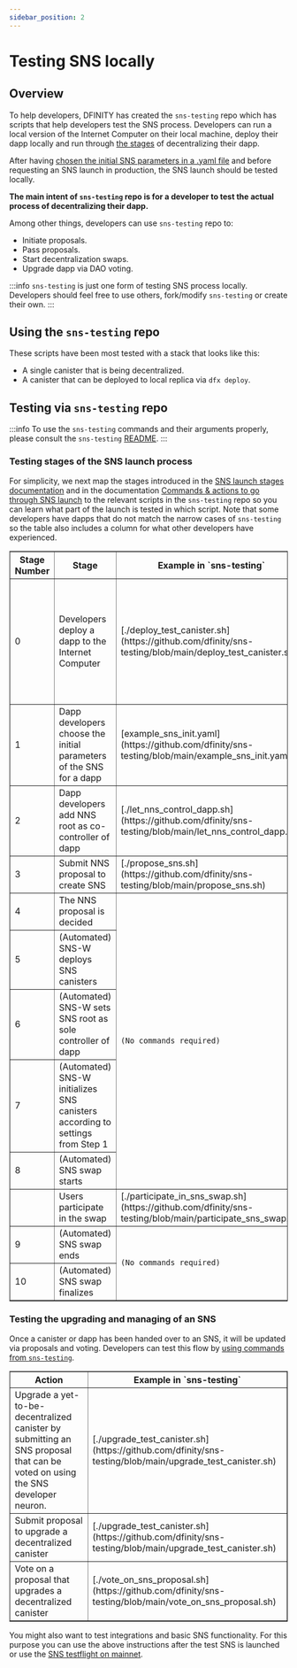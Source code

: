 ```yaml
---
sidebar_position: 2
---
```

# Testing SNS locally

## Overview

To help developers, DFINITY has created the `sns-testing` repo which has scripts that help developers test the SNS process. Developers can run a local version of the Internet Computer on their local machine, deploy their dapp locally and run through [the stages](../launching/launch-summary.md) of decentralizing their dapp. 

After having [chosen the initial SNS parameters in a .yaml file](../tokenomics/preparation.md) and before requesting an SNS launch in production, the SNS launch should be tested locally.

**The main intent of `sns-testing` repo is for a developer to test the actual process of decentralizing their dapp.**

Among other things, developers can use `sns-testing` repo to: 
* Initiate proposals.
* Pass proposals.
* Start decentralization swaps.
* Upgrade dapp via DAO voting.

:::info
`sns-testing` is just one form of testing SNS process locally. Developers should feel free to use others, fork/modify `sns-testing` or create their own.
:::

## Using the `sns-testing` repo

These scripts have been most tested with a stack that looks like this:

* A single canister that is being decentralized.
* A canister that can be deployed to local replica via `dfx deploy`.

## Testing via `sns-testing` repo

:::info
To use the `sns-testing` commands and their arguments properly, please consult the `sns-testing` [README](https://github.com/dfinity/sns-testing#sns-lifecycle).
:::


### Testing stages of the SNS launch process

For simplicity, we next map the stages introduced in the [SNS launch stages documentation](../launching/launch-summary-1proposal.md) and in the documentation [Commands & actions to go through SNS launch](../launching/launch-steps-1proposal.md) to the relevant scripts in the `sns-testing` repo so you can learn what part of the launch is tested in which script.
Note that some developers have dapps that do not match the narrow cases of `sns-testing` so the table also includes a column for what other developers have experienced.

<table border="1">
    <tr>
        <th>Stage Number</th>
        <th>Stage</th>
        <th>Example in `sns-testing`</th>
        <th>Notes</th>
    </tr>
    <tr>
        <td>0</td>
        <td>Developers deploy a dapp to the Internet Computer</td>
        <td>[./deploy_test_canister.sh](https://github.com/dfinity/sns-testing/blob/main/deploy_test_canister.sh)</td>
        <td>Custom scripts used to deploy dapps (e.g. multi-canister dapps, use nix, etc...)</td>
    </tr>
    <tr>
        <td>1</td>
        <td>Dapp developers choose the initial parameters of the SNS for a dapp</td>
        <td>[example_sns_init.yaml](https://github.com/dfinity/sns-testing/blob/main/example_sns_init.yaml)</td>
    </tr>
    <tr>
        <td>2</td>
        <td>Dapp developers add NNS root as co-controller of dapp</td>
        <td>[./let_nns_control_dapp.sh](https://github.com/dfinity/sns-testing/blob/main/let_nns_control_dapp.sh)</td>
        <td><code></code></td>
    </tr>
    <tr>
        <td>3</td>
        <td>Submit NNS proposal to create SNS</td>
        <td rowspan="1">[./propose_sns.sh](https://github.com/dfinity/sns-testing/blob/main/propose_sns.sh)</td>
    </tr>
    <tr>
        <td>4</td>
        <td>The NNS proposal is decided</td>
        <td rowspan="5"><code>(No commands required)</code></td>
        <td rowspan="5"><code> </code></td>
    </tr>
    <tr>
        <td>5</td>
        <td>(Automated) SNS-W deploys SNS canisters</td>
    </tr>
        <tr>
        <td>6</td>
        <td>(Automated) SNS-W sets SNS root as sole controller of dapp</td>
    </tr>
    <tr>
        <td>7</td>
        <td>(Automated) SNS-W initializes SNS canisters according to settings from Step 1</td>
    </tr>
    <tr>
        <td>8</td>
        <td>(Automated) SNS swap starts</td>
    </tr>
    <tr>
        <td> </td>
        <td>Users participate in the swap</td>
        <td rowspan="1">[./participate_in_sns_swap.sh](https://github.com/dfinity/sns-testing/blob/main/participate_sns_swap.sh)</td>
        <td rowspan="1"></td>
    </tr>
    <tr>
        <td>9</td>
        <td>(Automated) SNS swap ends</td>
        <td rowspan="2"><code>(No commands required)</code></td>
    </tr>
    <tr>
        <td>10</td>
        <td>(Automated) SNS swap finalizes</td>
    </tr>
</table>

### Testing the upgrading and managing of an SNS

Once a canister or dapp has been handed over to an SNS, it will be updated via proposals and voting. Developers can test this flow by [using commands from `sns-testing`](https://github.com/dfinity/sns-testing#sns-lifecycle).


<table border="1">
    <tr>
        <th>Action</th>
        <th>Example in `sns-testing`</th>
    </tr>
    <tr>
        <td>Upgrade a yet-to-be-decentralized canister by submitting an SNS proposal that can be voted on using the SNS developer neuron.</td>
        <td>[./upgrade_test_canister.sh](https://github.com/dfinity/sns-testing/blob/main/upgrade_test_canister.sh)</td>
    </tr>
    <tr>
        <td>Submit proposal to upgrade a decentralized canister</td>
        <td>[./upgrade_test_canister.sh](https://github.com/dfinity/sns-testing/blob/main/upgrade_test_canister.sh)</td>
    </tr>
     <tr>
        <td>Vote on a proposal that upgrades a decentralized canister</td>
        <td>[./vote_on_sns_proposal.sh](https://github.com/dfinity/sns-testing/blob/main/vote_on_sns_proposal.sh)</td>
    </tr>
</table>

You might also want to test integrations and basic SNS functionality. 
For this purpose you can use the above instructions after the test SNS is 
launched or use the [SNS testflight on mainnet](testing-on-mainnet.md).